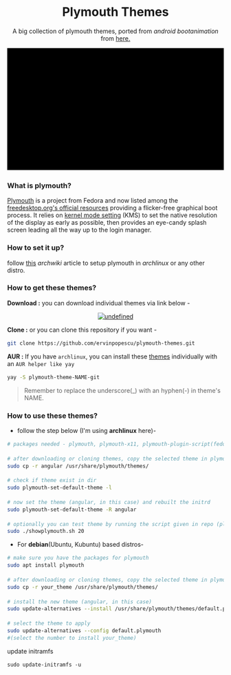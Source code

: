 <h1 align="center">Plymouth Themes</h1>

<p align="center">
A big collection of plymouth themes, ported from <i>android bootanimation</i> from <a href="https://forum.xda-developers.com/android/themes/alienware-t3721978">here.</a>
</p>

![](./previews/Lone.gif)

### What is plymouth?

[Plymouth](http:/www.freedesktop.org/wiki/Software/Plymouth) is a project from Fedora and now listed among the [freedesktop.org's official resources](https:/www.freedesktop.org/wiki/Software/#graphicsdriverswindowsystemsandsupportinglibraries) providing a flicker-free graphical boot process. It relies on [kernel mode setting](https:/wiki.archlinux.org/index.php/Kernel_mode_setting) (KMS) to set the native resolution of the display as early as possible, then provides an eye-candy splash screen leading all the way up to the login manager.

### How to set it up?

follow [this](https:/wiki.archlinux.org/index.php/plymouth) *archwiki* article to setup plymouth in *archlinux* or any other distro.

### How to get these themes?

**Download :** you can download individual themes via link below -
<p align="center">
  <a href="./all_themes"><img alt="undefined" src="https://img.shields.io/badge/Download-Here-orange?style=for-the-badge&logo=github"></a>
</p>

**Clone :** or you can clone this repository if you want - 
```bash
git clone https://github.com/ervinpopescu/plymouth-themes.git
```

**AUR :** If you have `archlinux`, you can install these [themes](https:/aur.archlinux.org/packages/?O=0&K=adi1090x) individually with an `AUR helper like yay`
```bash
yay -S plymouth-theme-NAME-git
```
> Remember to replace the underscore(\_) with an hyphen(-) in theme's NAME.


### How to use these themes?

+ follow the step below (I'm using **archlinux** here)- 
```bash
# packages needed - plymouth, plymouth-x11, plymouth-plugin-script(fedora)

# after downloading or cloning themes, copy the selected theme in plymouth theme dir
sudo cp -r angular /usr/share/plymouth/themes/

# check if theme exist in dir
sudo plymouth-set-default-theme -l

# now set the theme (angular, in this case) and rebuilt the initrd
sudo plymouth-set-default-theme -R angular

# optionally you can test theme by running the script given in repo (plymouth-x11 required)
sudo ./showplymouth.sh 20
```
+ For **debian**(Ubuntu, Kubuntu) based distros-
```bash
# make sure you have the packages for plymouth
sudo apt install plymouth

# after downloading or cloning themes, copy the selected theme in plymouth theme dir
sudo cp -r your_theme /usr/share/plymouth/themes/

# install the new theme (angular, in this case)
sudo update-alternatives --install /usr/share/plymouth/themes/default.plymouth default.plymouth /usr/share/plymouth/themes/your_theme/your_theme.plymouth 100

# select the theme to apply
sudo update-alternatives --config default.plymouth
#(select the number to install your_theme)
```

update initramfs


```
sudo update-initramfs -u
``` 

<!-- ### Previews -->

<!-- Abstract Rings|Abstract Rings Alt|Alienware|Angular -->
<!-- --|--|--|-- -->
<!-- ![gif](https://raw.githubusercontent.com/ervinpopescu/plymouth-themes/main/previews//Abstract-Rings.gif)|![gif](https://raw.githubusercontent.com/ervinpopescu/plymouth-themes/main/previews//Abstract-Rings-Alt.gif)|![gif](https://raw.githubusercontent.com/ervinpopescu/plymouth-themes/main/previews//Alienware.gif)|![gif](https://raw.githubusercontent.com/ervinpopescu/plymouth-themes/main/previews//Angular-Alt.gif) -->

<!-- Angular Alt|Black HUD|Blockchain|Circle -->
<!-- --|--|--|-- -->
<!-- ![gif](https://raw.githubusercontent.com/ervinpopescu/plymouth-themes/main/previews//Angular.gif)|![gif](https://raw.githubusercontent.com/ervinpopescu/plymouth-themes/main/previews//Black-HUD.gif)|![gif](https://raw.githubusercontent.com/ervinpopescu/plymouth-themes/main/previews//Blockchain.gif)|![gif](https://raw.githubusercontent.com/ervinpopescu/plymouth-themes/main/previews//Circle.gif) -->

<!-- Circle Alt|Circle Flow|Circle HUD|Circuit -->
<!-- --|--|--|-- -->
<!-- ![gif](https://raw.githubusercontent.com/ervinpopescu/plymouth-themes/main/previews//Circle-Alt.gif)|![gif](https://raw.githubusercontent.com/ervinpopescu/plymouth-themes/main/previews//Circle-Flow.gif)|![gif](https://raw.githubusercontent.com/ervinpopescu/plymouth-themes/main/previews//Circle-HUD.gif)|![gif](https://raw.githubusercontent.com/ervinpopescu/plymouth-themes/main/previews//Circuit.gif) -->

<!-- Colorful|Colorful Loop|Colorful Sliced|Connect -->
<!-- --|--|--|-- -->
<!-- ![gif](https://raw.githubusercontent.com/ervinpopescu/plymouth-themes/main/previews//Colorful.gif)|![gif](https://raw.githubusercontent.com/ervinpopescu/plymouth-themes/main/previews//Colorful-Loop.gif)|![gif](https://raw.githubusercontent.com/ervinpopescu/plymouth-themes/main/previews//Colorful-Sliced.gif)|![gif](https://raw.githubusercontent.com/ervinpopescu/plymouth-themes/main/previews//Connect.gif) -->

<!-- Cross HUD|Cubes|Cuts|Cuts Alt -->
<!-- --|--|--|-- -->
<!-- ![gif](https://raw.githubusercontent.com/ervinpopescu/plymouth-themes/main/previews//Cross-HUD.gif)|![gif](https://raw.githubusercontent.com/ervinpopescu/plymouth-themes/main/previews//Cubes.gif)|![gif](https://raw.githubusercontent.com/ervinpopescu/plymouth-themes/main/previews//Cuts.gif)|![gif](https://raw.githubusercontent.com/ervinpopescu/plymouth-themes/main/previews//Cuts-Alt.gif) -->

<!-- Cyanide|Cybernetic|Dark Planet|Darth Vader -->
<!-- --|--|--|-- -->
<!-- ![gif](https://raw.githubusercontent.com/ervinpopescu/plymouth-themes/main/previews//Cyanide.gif)|![gif](https://raw.githubusercontent.com/ervinpopescu/plymouth-themes/main/previews//Cybernetic.gif)|![gif](https://raw.githubusercontent.com/ervinpopescu/plymouth-themes/main/previews//Dark-Planet.gif)|![gif](https://raw.githubusercontent.com/ervinpopescu/plymouth-themes/main/previews//Darth-Vader.gif) -->

<!-- Deus Ex|DNA|Double|Dragon -->
<!-- --|--|--|-- -->
<!-- ![gif](https://raw.githubusercontent.com/ervinpopescu/plymouth-themes/main/previews//Deus-Ex.gif)|![gif](https://raw.githubusercontent.com/ervinpopescu/plymouth-themes/main/previews//DNA.gif)|![gif](https://raw.githubusercontent.com/ervinpopescu/plymouth-themes/main/previews//Double.gif)|![gif](https://raw.githubusercontent.com/ervinpopescu/plymouth-themes/main/previews//Dragon.gif) -->

<!-- Flame|Glitch|Glow|Green Blocks -->
<!-- --|--|--|-- -->
<!-- ![gif](https://raw.githubusercontent.com/ervinpopescu/plymouth-themes/main/previews//Flame.gif)|![gif](https://raw.githubusercontent.com/ervinpopescu/plymouth-themes/main/previews//Glitch.gif)|![gif](https://raw.githubusercontent.com/ervinpopescu/plymouth-themes/main/previews//Glow.gif)|![gif](https://raw.githubusercontent.com/ervinpopescu/plymouth-themes/main/previews//Green-Blocks.gif) -->

<!-- Green Loader|Hexagon|Hexagon 2|Hexagon Alt -->
<!-- --|--|--|-- -->
<!-- ![gif](https://raw.githubusercontent.com/ervinpopescu/plymouth-themes/main/previews//Green-Loader.gif)|![gif](https://raw.githubusercontent.com/ervinpopescu/plymouth-themes/main/previews//Hexagon.gif)|![gif](https://raw.githubusercontent.com/ervinpopescu/plymouth-themes/main/previews//Hexagon-2.gif)|![gif](https://raw.githubusercontent.com/ervinpopescu/plymouth-themes/main/previews//Hexagon-Alt.gif) -->

<!-- Hexagon Dots|Hexagon Dots Alt|Hexagon HUD|Hexagon RED -->
<!-- --|--|--|-- -->
<!-- ![gif](https://raw.githubusercontent.com/ervinpopescu/plymouth-themes/main/previews//Hexagon-Dots.gif)|![gif](https://raw.githubusercontent.com/ervinpopescu/plymouth-themes/main/previews//Hexagon-Dots-Alt.gif)|![gif](https://raw.githubusercontent.com/ervinpopescu/plymouth-themes/main/previews//Hexagon-HUD.gif)|![gif](https://raw.githubusercontent.com/ervinpopescu/plymouth-themes/main/previews//Hexagon-RED.gif) -->

<!-- Hexa Retro|Hud|Hud 2|Hud 3 -->
<!-- --|--|--|-- -->
<!-- ![gif](https://raw.githubusercontent.com/ervinpopescu/plymouth-themes/main/previews//Hexa-Retro.gif)|![gif](https://raw.githubusercontent.com/ervinpopescu/plymouth-themes/main/previews//Hud-2.gif)|![gif](https://raw.githubusercontent.com/ervinpopescu/plymouth-themes/main/previews//Hud-3.gif)|![gif](https://raw.githubusercontent.com/ervinpopescu/plymouth-themes/main/previews//Hud.gif) -->

<!-- Hud Space|IBM|Infinite Seal|Ironman -->
<!-- --|--|--|-- -->
<!-- ![gif](https://raw.githubusercontent.com/ervinpopescu/plymouth-themes/main/previews//Hud-Space.gif)|![gif](https://raw.githubusercontent.com/ervinpopescu/plymouth-themes/main/previews//IBM.gif)|![gif](https://raw.githubusercontent.com/ervinpopescu/plymouth-themes/main/previews//Infinite-Seal.gif)|![gif](https://raw.githubusercontent.com/ervinpopescu/plymouth-themes/main/previews//Ironman.gif) -->

<!-- Liquid|Loader|Loader 2|Loader Alt -->
<!-- --|--|--|-- -->
<!-- ![gif](https://raw.githubusercontent.com/ervinpopescu/plymouth-themes/main/previews//Liquid.gif)|![gif](https://raw.githubusercontent.com/ervinpopescu/plymouth-themes/main/previews//Loader-2.gif)|![gif](https://raw.githubusercontent.com/ervinpopescu/plymouth-themes/main/previews//Loader-Alt.gif)|![gif](https://raw.githubusercontent.com/ervinpopescu/plymouth-themes/main/previews//Loader.gif) -->

<!-- Lone|Metal Ball|Motion|Optimus -->
<!-- --|--|--|-- -->
<!-- ![gif](https://raw.githubusercontent.com/ervinpopescu/plymouth-themes/main/previews//Lone.gif)|![gif](https://raw.githubusercontent.com/ervinpopescu/plymouth-themes/main/previews//Metal-Ball.gif)|![gif](https://raw.githubusercontent.com/ervinpopescu/plymouth-themes/main/previews//Motion.gif)|![gif](https://raw.githubusercontent.com/ervinpopescu/plymouth-themes/main/previews//Optimus.gif) -->

<!-- Owl|Pie|Pixels|Polaroid -->
<!-- --|--|--|-- -->
<!-- ![gif](https://raw.githubusercontent.com/ervinpopescu/plymouth-themes/main/previews//Owl.gif)|![gif](https://raw.githubusercontent.com/ervinpopescu/plymouth-themes/main/previews//Pie.gif)|![gif](https://raw.githubusercontent.com/ervinpopescu/plymouth-themes/main/previews//Pixels.gif)|![gif](https://raw.githubusercontent.com/ervinpopescu/plymouth-themes/main/previews//Polaroid.gif) -->

<!-- Red Loader|Rings|Rings 2|Rog -->
<!-- --|--|--|-- -->
<!-- ![gif](https://raw.githubusercontent.com/ervinpopescu/plymouth-themes/main/previews//Red-Loader.gif)|![gif](https://raw.githubusercontent.com/ervinpopescu/plymouth-themes/main/previews//Rings-2.gif)|![gif](https://raw.githubusercontent.com/ervinpopescu/plymouth-themes/main/previews//Rings.gif)|![gif](https://raw.githubusercontent.com/ervinpopescu/plymouth-themes/main/previews//Rog-2.gif) -->

<!-- Rog 2|Seal|Seal 2|Seal 3 -->
<!-- --|--|--|-- -->
<!-- ![gif](https://raw.githubusercontent.com/ervinpopescu/plymouth-themes/main/previews//Rog.gif)|![gif](https://raw.githubusercontent.com/ervinpopescu/plymouth-themes/main/previews//Seal-2.gif)|![gif](https://raw.githubusercontent.com/ervinpopescu/plymouth-themes/main/previews//Seal-3.gif)|![gif](https://raw.githubusercontent.com/ervinpopescu/plymouth-themes/main/previews//Seal.gif) -->

<!-- Sliced|Sphere|Spin|Spinner Alt -->
<!-- --|--|--|-- -->
<!-- ![gif](https://raw.githubusercontent.com/ervinpopescu/plymouth-themes/main/previews//Sliced.gif)|![gif](https://raw.githubusercontent.com/ervinpopescu/plymouth-themes/main/previews//Sphere.gif)|![gif](https://raw.githubusercontent.com/ervinpopescu/plymouth-themes/main/previews//Spin.gif)|![gif](https://raw.githubusercontent.com/ervinpopescu/plymouth-themes/main/previews//Spinner-Alt.gif) -->

<!-- Splash|Square|Square Hud|Target -->
<!-- --|--|--|-- -->
<!-- ![gif](https://raw.githubusercontent.com/ervinpopescu/plymouth-themes/main/previews//Splash.gif)|![gif](https://raw.githubusercontent.com/ervinpopescu/plymouth-themes/main/previews//Square.gif)|![gif](https://raw.githubusercontent.com/ervinpopescu/plymouth-themes/main/previews//Square-Hud.gif)|![gif](https://raw.githubusercontent.com/ervinpopescu/plymouth-themes/main/previews//Target-2.gif) -->

<!-- Target 2|Tech A|Tech B|Unrap -->
<!-- --|--|--|-- -->
<!-- ![gif](https://raw.githubusercontent.com/ervinpopescu/plymouth-themes/main/previews//Target.gif)|![gif](https://raw.githubusercontent.com/ervinpopescu/plymouth-themes/main/previews//Tech-A.gif)|![gif](https://raw.githubusercontent.com/ervinpopescu/plymouth-themes/main/previews//Tech-B.gif)|![gif](https://raw.githubusercontent.com/ervinpopescu/plymouth-themes/main/previews//Unrap.gif) -->


<!-- ### FYI -->
<!-- + Created and tested on machine with 1366x768 resolution. -->
<!-- + Yeah, that's how *quarantine* going on :grin:. -->
<!-- + Stay Home - Stay Safe, Help Fighting CORONA. -->
